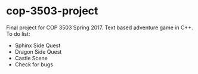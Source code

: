 # cop-3503-project
Final project for COP 3503 Spring 2017. Text based adventure game in C++.
To do list:

* Sphinx Side Quest
* Dragon Side Quest
* Castle Scene
* Check for bugs
